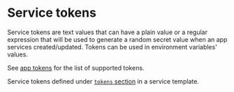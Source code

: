 # Service tokens

Service tokens are text values that can have a plain value or a regular expression that will be used to generate a random secret value when an app services created/updated. Tokens can be used in environment variables' values.

See [app tokens](tokens.md) for the list of supported tokens.

Service tokens defined under [`tokens` section](template.md#tokens) in a service template.
